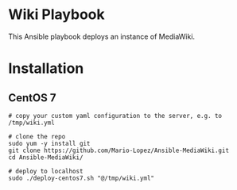 # Wiki Playbook
This Ansible playbook deploys an instance of MediaWiki.

# Installation
## CentOS 7

```
# copy your custom yaml configuration to the server, e.g. to /tmp/wiki.yml

# clone the repo
sudo yum -y install git
git clone https://github.com/Mario-Lopez/Ansible-MediaWiki.git
cd Ansible-MediaWiki/

# deploy to localhost
sudo ./deploy-centos7.sh "@/tmp/wiki.yml"
```